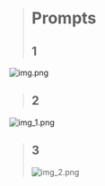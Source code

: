 > # **Prompts**
> ## **1**
![img.png](img/img.png)
> ## **2**
![img_1.png](img/img_1.png)
> ## **3**
> ![img_2.png](img/img_2.png)
